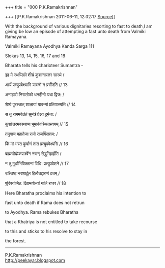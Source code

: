 +++
title = "000 P.K.Ramakrishnan"

+++
[[P.K.Ramakrishnan	2011-06-11, 12:02:17 [Source](https://groups.google.com/g/samskrita/c/JW78RmTJtxw)]]



With the background of various dignitaries resorting to fast to death,I am giving be low an episode of attempting a fast unto death from Valmiki Ramayana.

  

Valmiki Ramayana Ayodhya Kanda Sarga 111



Slokas 13, 14, 15, 16, 17 and 18



Bharata tells his charioteer Sumantra -



इह मे स्थण्डिलॆ शीघ्रं कुशानास्तर सारथे /

आर्यं प्रत्युपवेक्ष्यामि यावन्मे न प्रसीदति // 13

अनाहारो निरालोको धनहीनो यथा द्विज: /

शेष्ये पुरस्तात् शालायां यावन्मां प्रतियास्यति // 14

स तु राममवेक्षंतं सुमंत्रं प्रेक्ष्य दुर्मना: /

कुशोत्तरमवस्थाप्य भूमावेवस्थितस्वयम् // 15

तमुवाच महातेजा रामो राजर्षिसत्तम: /

किं मां भरत कुर्वाणं तात प्रत्युपवेक्ष्यसि // 16

बाह्मणोह्येकपार्श्वेन नरान् रोद्धुमिहार्हसि /

न तु मूर्धाभिषिक्तानां विधि: प्रत्युपवेशने // 17

उत्त्तिष्ट नरशार्दूल हित्वैतद्दारुणं व्रतम् /

पुरिवर्यामित: क्षिप्रमयोध्यां याहि राघव // 18



Here Bharatha proclaims his intention to

fast unto death if Rama does not retrun

to Ayodhya. Rama rebukes Bharatha

that a Khatriya is not entitled to take recourse

to this and sticks to his resolve to stay in

the forest.





----------------

P.K.Ramakrishnan  
<http://peekayar.blogspot.com>

  

